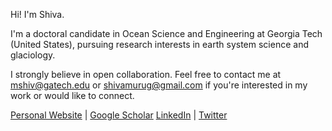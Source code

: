 <!--
**mshiv/mshiv** is a ✨ _special_ ✨ repository because its `README.md` (this file) appears on your GitHub profile.

Here are some ideas to get you started:
![pronouns](https://img.shields.io/static/v1?label=pronouns&message=he/him&color=red&style=flat-square)
[![ORCID](https://img.shields.io/static/v1?label=ORCID&message=0000-0002-8294-2514&color=green&style=flat-square&logo=orcid)](https://orcid.org/0000-0002-8294-2514)
[![Twitter](https://img.shields.io/twitter/follow/murushiv?logo=twitter&style=flat-square)](https://twitter.com/murushiv)
[![LinkedIn](https://img.shields.io/static/v1?label=&message=LinkedIn&color=0077B5&style=flat-square&logo=linkedin)](https://www.linkedin.com/in/mshiv)
-->

Hi! I'm Shiva.

I'm a doctoral candidate in Ocean Science and Engineering at Georgia Tech (United States), pursuing research interests in earth system science and glaciology.

I strongly believe in open collaboration. Feel free to contact me at mshiv@gatech.edu or shivamurug@gmail.com if you're interested in my work or would like to connect.

[Personal Website](https://www.mshivaprakash.com/) | [Google Scholar](https://scholar.google.com/citations?user=-idNR8nzsiMC&hl=en) 
[LinkedIn](https://www.linkedin.com/in/mshiv) | [Twitter](https://twitter.com/murushiv)
